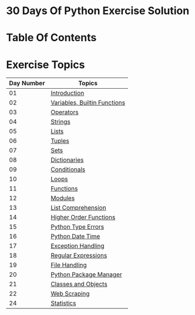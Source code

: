 # 30 Days Of Python Exercise Solution

# Table Of Contents

# Exercise Topics
| Day Number | Topics
|--- | ---
|01| [Introduction](https://github.com/MelihKrts/30-Days-Of-Python/tree/main/Day_01_Introduction)|
|02| [Variables, Builtin Functions](https://github.com/MelihKrts/30-Days-Of-Python/tree/main/Day_02_Variables,BuiltinFunctions)|
|03| [Operators](https://github.com/MelihKrts/30-Days-Of-Python/tree/main/Day_03_Operators)|
|04| [Strings](https://github.com/MelihKrts/30-Days-Of-Python/tree/main/Day_04_Strings)|
|05| [Lists](https://github.com/MelihKrts/30-Days-Of-Python/tree/main/Day_05_Lists)|
|06| [Tuples](https://github.com/MelihKrts/30-Days-Of-Python/tree/main/Day_06_Tuples)|
|07| [Sets](https://github.com/MelihKrts/30-Days-Of-Python/tree/main/Day_07_Sets)|
|08| [Dictionaries](https://github.com/MelihKrts/30-Days-Of-Python/tree/main/Day_08_Dictionaries)|
|09| [Conditionals](https://github.com/MelihKrts/30-Days-Of-Python/tree/main/Day_09_Conditionals)|
|10| [Loops](https://github.com/MelihKrts/30-Days-Of-Python/tree/main/Day_10_Loops)|
|11| [Functions](https://github.com/MelihKrts/30-Days-Of-Python/tree/main/Day_11_Functions)|
|12| [Modules](https://github.com/MelihKrts/30-Days-Of-Python/tree/main/Day_12_Modules)|
|13| [List Comprehension](https://github.com/MelihKrts/30-Days-Of-Python/tree/main/Day_13_List_Comprehension)|
|14| [Higher Order Functions](https://github.com/MelihKrts/30-Days-Of-Python/tree/main/Day_14_Higher_Order_Functions)|
|15| [Python Type Errors](https://github.com/MelihKrts/30-Days-Of-Python/tree/main/Day_15_Python_Type_Errors)|
|16| [Python Date Time](https://github.com/MelihKrts/30-Days-Of-Python/tree/main/Day_16_Python_Datetime)|
|17| [Exception Handling](https://github.com/MelihKrts/30-Days-Of-Python/tree/main/Day_17_Exception_Handling)|
|18| [Regular Expressions](https://github.com/MelihKrts/30-Days-Of-Python/tree/main/Day_18_Regular_Expressions)|
|19| [File Handling](https://github.com/MelihKrts/30-Days-Of-Python/tree/main/Day_19_File_Handling)|
|20| [Python Package Manager](https://github.com/MelihKrts/30-Days-Of-Python/tree/main/Day_20_Python_Package_Manager)|
|21| [Classes and Objects](https://github.com/MelihKrts/30-Days-Of-Python/tree/main/Day_21_Classes_and_Objects)|
|22| [Web Scraping](https://github.com/MelihKrts/30-Days-Of-Python/tree/main/Day_22_Web_Scraping)|
|24| [Statistics](https://github.com/MelihKrts/30-Days-Of-Python/tree/main/Day_24_Statistics)|